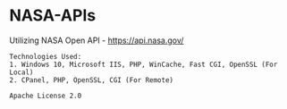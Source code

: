# NASA-APIs
Utilizing NASA Open API - https://api.nasa.gov/

```
Technologies Used:
1. Windows 10, Microsoft IIS, PHP, WinCache, Fast CGI, OpenSSL (For Local)
2. CPanel, PHP, OpenSSL, CGI (For Remote)
```

```
Apache License 2.0
```
